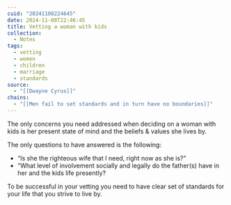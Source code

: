 ```yaml
---
cuid: "20241108224645"
date: 2024-11-08T22:46:45
title: Vetting a woman with kids
collection:
  - Notes
tags:
  - vetting
  - women
  - children
  - marriage
  - standards
source:
  - "[[Dwayne Cyrus]]"
chains:
  - "[[Men fail to set standards and in turn have no boundaries]]"
---
```

The only concerns you need addressed when deciding on a woman with kids is her present state of mind and the beliefs & values she lives by. 

The only questions to have answered is the following:
- “Is she the righteous wife that I need, right now as she is?”
- “What level of involvement socially and legally do the father(s) have in her and the kids life presently?

To be successful in your vetting you need to have clear set of standards for your life that you strive to live by.